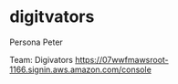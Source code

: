 # digitvators
Persona Peter

Team: Digivators
https://07wwfmawsroot-1166.signin.aws.amazon.com/console

